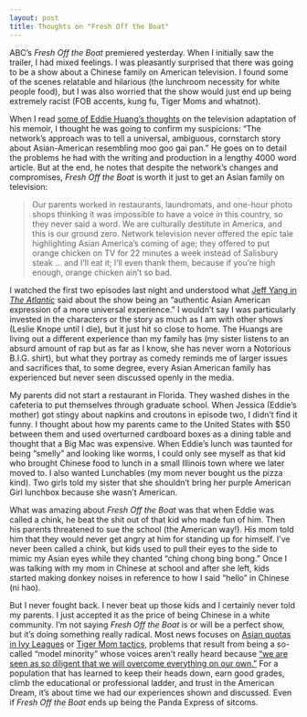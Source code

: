 ```yaml
---
layout: post
title: Thoughts on "Fresh Off the Boat"
---
```


ABC’s *Fresh Off the Boat* premiered yesterday. When I initially saw the trailer, I had mixed feelings. I was pleasantly surprised that there was going to be a show about a Chinese family on American television. I found some of the scenes relatable and hilarious (the lunchroom necessity for white people food), but I was also worried that the show would just end up being extremely racist (FOB accents, kung fu, Tiger Moms and whatnot). 

When I read [some of Eddie Huang’s thoughts](http://www.vulture.com/2015/01/eddie-huang-fresh-off-the-boat-abc.html) on the television adaptation of his memoir, I thought he was going to confirm my suspicions: “The network’s approach was to tell a universal, ambiguous, cornstarch story about Asian-American resembling moo goo gai pan.” He goes on to detail the problems he had with the writing and production in a lengthy 4000 word article. But at the end, he notes that despite the network’s changes and compromises, *Fresh Off the Boat* is worth it just to get an Asian family on television:

<blockquote>Our parents worked in restaurants, laundromats, and one-hour photo shops thinking it was impossible to have a voice in this country, so they never said a word. We are culturally destitute in America, and this is our ground zero. Network television never offered the epic tale highlighting Asian America’s coming of age; they offered to put orange chicken on TV for 22 minutes a week instead of Salisbury steak … and I’ll eat it; I’ll even thank them, because if you’re high enough, orange chicken ain’t so bad.</blockquote>

I watched the first two episodes last night and understood what [Jeff Yang in *The Atlantic*](http://www.theatlantic.com/entertainment/archive/2015/01/the-terrible-questions-journalists-have-been-asking-the-cast-of-fresh-off-the-boat/384666/) said about the show being an “authentic Asian American expression of a more universal experience.” I wouldn’t say I was particularly invested in the characters or the story as much as I am with other shows (Leslie Knope until I die), but it just hit so close to home. The Huangs are living out a different experience than my family has (my sister listens to an absurd amount of rap but as far as I know, she has never worn a Notorious B.I.G. shirt), but what they portray as comedy reminds me of larger issues and sacrifices that, to some degree, every Asian American family has experienced but never seen discussed openly in the media.

My parents did not start a restaurant in Florida. They washed dishes in the cafeteria to put themselves through graduate school. When Jessica (Eddie’s mother) got stingy about napkins and croutons in episode two, I didn’t find it funny. I thought about how my parents came to the United States with $50 between them and used overturned cardboard boxes as a dining table and thought that a Big Mac was expensive. When Eddie’s lunch was taunted for being “smelly” and looking like worms, I could only see myself as that kid who brought Chinese food to lunch in a small Illinois town where we later moved to. I also wanted Lunchables (my mom never bought us the pizza kind). Two girls told my sister that she shouldn’t bring her purple American Girl lunchbox because she wasn’t American.

What was amazing about *Fresh Off the Boat* was that when Eddie was called a chink, he beat the shit out of that kid who made fun of him. Then his parents threatened to sue the school (the American way!). His mom told him that they would never get angry  at him for standing up for himself. I’ve never been called a chink, but kids used to pull their eyes to the side to mimic my Asian eyes while they chanted “ching chong bing bong.” Once I was talking with my mom in Chinese at school and after she left, kids started making donkey noises in reference to how I said “hello” in Chinese (ni hao).

But I never fought back. I never beat up those kids and I certainly never told my parents. I just accepted it as the price of being Chinese in a white community. I’m not saying *Fresh Off the Boat* is or will be a perfect show, but it’s doing something really radical. Most news focuses on [Asian quotas in Ivy Leagues](http://www.nytimes.com/roomfordebate/2012/12/19/fears-of-an-asian-quota-in-the-ivy-league/discrimination-is-obvious) or [Tiger Mom tactics](http://time.com/88125/the-tiger-mom-effect-is-real-says-large-study/), problems that result from being a so-called “model minority” whose voices aren’t really heard because [“we are seen as so diligent that we will overcome everything on our own.”](http://www.voanews.com/content/chinese-americans-dont-call-us-model-citizens/1955111.html) For a population that has learned to keep their heads down, earn good grades, climb the educational or professional ladder, and trust in the American Dream, it’s about time we had our experiences shown and discussed. Even if *Fresh Off the Boat* ends up being the Panda Express of sitcoms.
